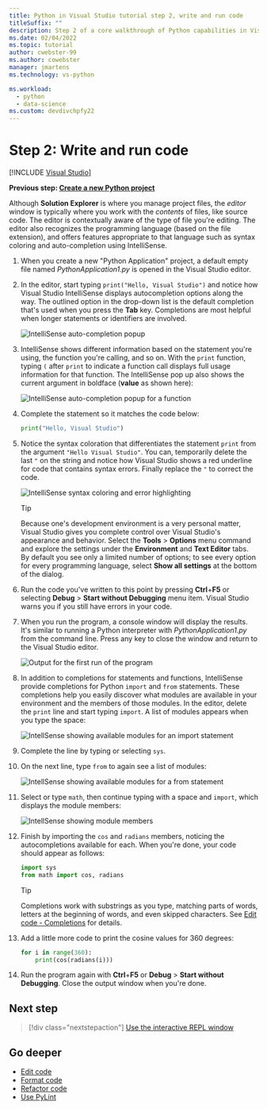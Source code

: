 ```yaml
---
title: Python in Visual Studio tutorial step 2, write and run code
titleSuffix: ""
description: Step 2 of a core walkthrough of Python capabilities in Visual Studio, including editing code and running a project.
ms.date: 02/04/2022
ms.topic: tutorial
author: cwebster-99
ms.author: cowebster
manager: jmartens
ms.technology: vs-python

ms.workload:
  - python
  - data-science
ms.custom: devdivchpfy22
---
```

# Step 2: Write and run code

 [!INCLUDE [Visual Studio](~/includes/applies-to-version/vs-windows-only.md)]

**Previous step: [Create a new Python project](tutorial-working-with-python-in-visual-studio-step-01-create-project.md)**

Although **Solution Explorer** is where you manage project files, the *editor* window is typically where you work with the *contents* of files, like source code. The editor is contextually aware of the type of file you're editing. The editor also recognizes the programming language (based on the file extension), and offers features appropriate to that language such as syntax coloring and auto-completion using IntelliSense.

1. When you create a new "Python Application" project, a default empty file named *PythonApplication1.py* is opened in the Visual Studio editor.

1. In the editor, start typing `print("Hello, Visual Studio")` and notice how Visual Studio IntelliSense displays autocompletion options along the way. The outlined option in the drop-down list is the default completion that's used when you press the **Tab** key. Completions are most helpful when longer statements or identifiers are involved.

    ![IntelliSense auto-completion popup](media/vs-getting-started-python-04-IntelliSense1b.png)

1. IntelliSense shows different information based on the statement you're using, the function you're calling, and so on. With the `print` function, typing `(` after `print` to indicate a function call displays full usage information for that function. The IntelliSense pop up also shows the current argument in boldface (**value** as shown here):

    ![IntelliSense auto-completion popup for a function](media/vs-getting-started-python-05-IntelliSense2b.png)

1. Complete the statement so it matches the code below:

    ```python
    print("Hello, Visual Studio")
    ```

1. Notice the syntax coloration that differentiates the statement `print` from the argument `"Hello Visual Studio"`. You can, temporarily delete the last `"` on the string and notice how Visual Studio shows a red underline for code that contains syntax errors. Finally replace the `"` to correct the code.

    ![IntelliSense syntax coloring and error highlighting](media/vs-getting-started-python-06-IntelliSense3b.png)

    > [!Tip]
    > Because one's development environment is a very personal matter, Visual Studio gives you complete control over Visual Studio's appearance and behavior. Select the **Tools** > **Options** menu command and explore the settings under the **Environment** and **Text Editor** tabs. By default you see only a limited number of options; to see every option for every programming language, select **Show all settings** at the bottom of the dialog.

1. Run the code you've written to this point by pressing **Ctrl**+**F5** or selecting **Debug** > **Start without Debugging** menu item. Visual Studio warns you if you still have errors in your code.

1. When you run the program, a console window will display the results. It's similar to running a Python interpreter with *PythonApplication1.py* from the command line. Press any key to close the window and return to the Visual Studio editor.

    ![Output for the first run of the program](media/vs-getting-started-python-07-output.png)

1. In addition to completions for statements and functions, IntelliSense provide completions for Python `import` and `from` statements. These completions help you easily discover what modules are available in your environment and the members of those modules. In the editor, delete the `print` line and start typing `import`. A list of modules appears when you type the space:

    ![IntellSense showing available modules for an import statement](media/vs-getting-started-python-08-import1.png)

1. Complete the line by typing or selecting `sys`.

1. On the next line, type `from` to again see a list of modules:

    ![IntellSense showing available modules for a from statement](media/vs-getting-started-python-09-import2.png)

1. Select or type `math`, then continue typing with a space and `import`, which displays the module members:

    ![IntellSense showing module members](media/vs-getting-started-python-10-import3.png)

1. Finish by importing the `cos` and `radians` members, noticing the autocompletions available for each. When you're done, your code should appear as follows:

    ```python
    import sys
    from math import cos, radians
    ```

    > [!Tip]
    > Completions work with substrings as you type, matching parts of words, letters at the beginning of words, and even skipped characters. See [Edit code - Completions](editing-python-code-in-visual-studio.md#completions) for details.

1. Add a little more code to print the cosine values for 360 degrees:

    ```python
    for i in range(360):
        print(cos(radians(i)))
    ```

1. Run the program again with **Ctrl**+**F5** or **Debug** > **Start without Debugging**. Close the output window when you're done.

## Next step

> [!div class="nextstepaction"]
> [Use the interactive REPL window](tutorial-working-with-python-in-visual-studio-step-03-interactive-repl.md)

## Go deeper

- [Edit code](editing-python-code-in-visual-studio.md)
- [Format code](formatting-python-code.md)
- [Refactor code](refactoring-python-code.md)
- [Use PyLint](linting-python-code.md)
